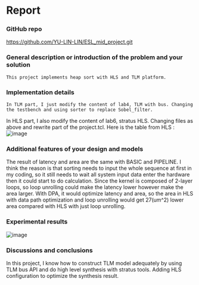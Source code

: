 # Report

### GitHub repo
https://github.com/YU-LIN-LIN/ESL_mid_project.git

### General description or introduction of the problem and your solution
	This project implements heap sort with HLS and TLM platform.
  
### Implementation details
	In TLM part, I just modify the content of lab4, TLM with bus. Changing the testbench and using sorter to replace Sobel_filter.
  In HLS part, I also modify the content of lab6, stratus HLS. Changing files as above and rewrite part of the project.tcl.
  Here is the table from HLS : 
![image](https://user-images.githubusercontent.com/61815140/163719941-ec2aacc4-779a-48b5-aad7-f4148bd14ab5.png)
  
### Additional features of your design and models
  The result of latency and area are the same with BASIC and PIPELINE. I think the reason is that sorting needs to input the whole sequence at first in my coding, 
  so it still needs to wait all system input data enter the hardware then it could start to do calculation.
  Since the kernel is composed of 2-layer loops, so loop unrolling could make the latency lower however make the area larger.
  With DPA, it would optimize latency and area, so the area in HLS with data path optimization and loop unrolling would get 27(um^2) lower area compared with HLS with just loop unrolling.

### Experimental results
![image](https://user-images.githubusercontent.com/61815140/163719955-c58926f5-6779-4504-98e0-b412f3de25d0.png)

### Discussions and conclusions
  In this project, I know how to construct TLM model adequately by using TLM bus API and do high level synthesis with stratus tools.
  Adding HLS configuration to optimize the synthesis result.
